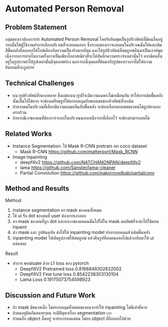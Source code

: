 # Automated Person Removal

## Problem Statement
กลุ่มของเราต้องการทำ Automated Person Removal โดยรับอินพุตเป็นรูปทิวทัศน์ที่มีคนอื่นอยู่ จากนั้นให้ผู้ใช้งานทำการเลือกบริเวณที่จะลบคนออก ซึ่งระบบของเราจะลบคนในบริเวณนั้นให้และเติมสีพื้นหลังที่ลบออกให้ใกล้เคียงกับความเป็นจริงมากที่สุด และให้รูปทิวทัศน์ที่สมบูรณ์คืนมาเป็นเอาท์พุต เนื่องจากการถ่ายในบางครั้งอาจเป็นเพียงโอกาสเดียวที่จะได้บันทึกความทรงจำเหล่านั้นไว้ หากมีคนอื่นอยู่ในรูปอาจทำให้รูปเหล่านั้นมีจุดบกพร่อง นอกจากนี้บุคคลที่ติดมากับรูปของเราอาจไม่ให้ความยินยอมที่จะถูกถ่าย  

## Technical Challenges
- แนวรูปทิวทัศน์ที่หลากหลาย ซึ่งแต่ละแนวรูปก็จะมีความเฉพาะไม่เหมือนกัน ทำให้การเติมพื้นหลังนั้นเป็นไปได้ยาก จะต้องเตรียมรูปให้ครอบคลุมกับขอบเขตของทิวทัศน์ที่จะเติม
- ถ้าหากคนในบริเวณที่เลือกมีความกลมกลืนกับพื้นหลัง จะต้องเลือกขอบเขตของคนได้ถูกต้องและครบถ้วน 
- ถ้าหากมีเงาของคนที่ต้องการจะลบในบริเวณนอกเหนือจากที่เลือกไว้ จะต้องสามารถลบได้ 

## Related Works
- Instance Segmentation: ใช้ Mask R-CNN pretrain on coco dataset 
  - Mask R-CNN https://github.com/matterport/Mask_RCNN
- Image Inpainting
  - deepfillv2 https://github.com/NATCHANONPAN/deepfillv2
  - lama https://github.com/Sanster/lama-cleaner
  - Partial Convolution https://github.com/pakornyodkab/partialconv

## Method and Results
Method
1. instance segmentation หา mask ของคนทั้งหมด
2. ใช้ ui รับ dot ของคนที่ user ต้องการเอาออก
3. หา mask ของคนที่ถูก dot และหาเงาของคนคนนั้นไปใส่ใน mask ผลลัพธ์ที่จะนำไปใช้ตอน inpaint
3. นำ mask และ รูปต้นฉบับ ส่งไปให้ inpainting model ทำการลบคนแล้วเติมพื้นหลัง
5. inpainting model ไปเติมรูปภาพให้สมบูรณ์ แล้วคืนรูปที่ลบคนออกไปแล้วกลับมาให้ ui แสดงผล

Result
- ทำการ evaluate ด้วย L1 loss ของ pytorch
  - DeepfillV2 Pretrained loss 0.8166848302622002
  - DeepfillV2 Fine tune loss 0.8542238303130104
  - Lama Loss 0.19175073754598923
## Discussion and Future Work
- ถ้า mask มีขนาดเล็ก ไม่ครอบคลุมทั้งหมดของคนจะทำให้ inpainting ไม่ดีเท่าที่ควร
- ถ้าคนอยู่ติดกันหลายๆคน จะมีปัญหาเรื่อง segmentation เงา
- ถ้าคนถือ object อื่นอยู่ จะทำการลบแค่คน ไม่ลบ object ที่ถือออกไปด้วย
